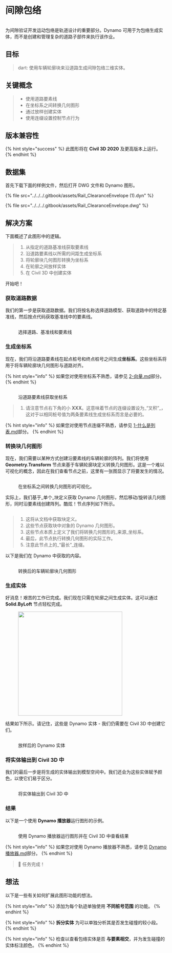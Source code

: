 # 间隙包络

<figure><img src="../../../.gitbook/assets/Rail_ClearanceEnvelope_Player.gif" alt=""><figcaption></figcaption></figure>

为间隙验证开发运动包络是轨道设计的重要部分。Dynamo 可用于为包络生成实体，而不是创建和管理复杂的道路子部件来执行该作业。

## 目标

> dart: 使用车辆轮廓块来沿道路生成间隙包络三维实体。

## 关键概念

> * 使用道路要素线
> * 在坐标系之间转换几何图形
> * 通过放样创建实体
> * 使用连缀设置控制节点行为

## 版本兼容性

{% hint style="success" %}
此图形将在 **Civil 3D 2020** 及更高版本上运行。
{% endhint %}

## 数据集

首先下载下面的样例文件，然后打开 DWG 文件和 Dynamo 图形。

{% file src="../../../.gitbook/assets/Rail_ClearanceEnvelope (1).dyn" %}

{% file src="../../../.gitbook/assets/Rail_ClearanceEnvelope.dwg" %}

## 解决方案

下面概述了此图形中的逻辑。

> 1. 从指定的道路基准线获取要素线
> 2. 沿道路要素线以所需的间距生成坐标系
> 3. 将轮廓块几何图形转换为坐标系
> 4. 在轮廓之间放样实体
> 5. 在 Civil 3D 中创建实体

开始吧！

### 获取道路数据

我们的第一步是获取道路数据。我们将按名称选择道路模型、获取道路中的特定基准线，然后按点代码获取基准线中的要素线。

<figure><img src="../../../.gitbook/assets/Rail_ClearanceEnvelope_GetCorridorData.png" alt=""><figcaption><p>选择道路、基准线和要素线</p></figcaption></figure>

### 生成坐标系

现在，我们将沿道路要素线在起点桩号和终点桩号之间生成**坐标系**。这些坐标系将用于将车辆轮廓块几何图形与道路对齐。

{% hint style="info" %}
如果您对使用坐标系不熟悉，请参见 [2-向量.md](../../../5\_essential\_nodes\_and\_concepts/5-2\_geometry-for-computational-design/2-vectors.md "mention")部分。
{% endhint %}

<figure><img src="../../../.gitbook/assets/Rail_ClearanceEnvelope_CreateCoordinateSystems.png" alt=""><figcaption><p>沿道路要素线获取坐标系</p></figcaption></figure>

> 1. 请注意节点右下角的小 **XXX**。这意味着节点的连缀设置设为_“叉积”_，这对于以相同桩号值为两条要素线生成坐标系而言是必要的。

{% hint style="info" %}
如果您对使用节点连缀不熟悉，请参见 [1-什么是列表.md](../../../5\_essential\_nodes\_and\_concepts/5-4\_designing-with-lists/1-whats-a-list.md "mention")部分。
{% endhint %}

### 转换块几何图形

现在，我们需要以某种方式创建沿要素线的车辆轮廓的阵列。我们将使用 **Geometry.Transform** 节点来基于车辆轮廓块定义转换几何图形。这是一个难以可视化的概念，因此在我们查看节点之前，这里有一张图显示了将要发生的情况。

<figure><img src="../../../.gitbook/assets/Rail_ClearanceEnvelope_TransformAnimation.gif" alt=""><figcaption><p>在坐标系之间转换几何图形的可视化。</p></figcaption></figure>

实际上，我们基于_单个_块定义获取 Dynamo 几何图形，然后移动/旋转该几何图形，同时沿要素线创建阵列。酷炫！节点序列如下所示。

<figure><img src="../../../.gitbook/assets/Rail_ClearanceEnvelope_Transform.png" alt=""><figcaption></figcaption></figure>

> 1. 这将从文档中获取块定义。
> 2. 这些节点获取块中对象的 Dynamo 几何图形。
> 3. 这些节点本质上定义了我们将转换几何图形的_来源_坐标系。
> 4. 最后，此节点执行转换几何图形的实际工作。
> 5. 注意此节点上的_“最长”_连缀。

以下是我们在 Dynamo 中获取的内容。

<figure><img src="../../../.gitbook/assets/Rail_ClearanceEnvelope_Dynamo_Profiles.png" alt=""><figcaption><p>转换后的车辆轮廓块几何图形</p></figcaption></figure>

### 生成实体

好消息！艰苦的工作已完成。我们现在只需在轮廓之间生成实体。这可以通过 **Solid.ByLoft** 节点轻松完成。

<figure><img src="../../../.gitbook/assets/Rail_PlaceTies_SolidByLoft.png" alt="" width="325"><figcaption></figcaption></figure>

结果如下所示。请记住，这些是 Dynamo 实体 - 我们仍需要在 Civil 3D 中创建它们。

<figure><img src="../../../.gitbook/assets/Rail_ClearanceEnvelope_Dynamo_Solids.png" alt=""><figcaption><p>放样后的 Dynamo 实体</p></figcaption></figure>

### 将实体输出到 Civil 3D 中

我们的最后一步是将生成的实体输出到模型空间中。我们还会为这些实体赋予颜色，以使它们易于区分。

<figure><img src="../../../.gitbook/assets/Rail_ClearanceEnvelope_SolidsToC3D.png" alt=""><figcaption><p>将实体输出到 Civil 3D 中</p></figcaption></figure>

### 结果

以下是一个使用 **Dynamo 播放器**运行图形的示例。

<figure><img src="../../../.gitbook/assets/Rail_ClearanceEnvelope_Player.gif" alt=""><figcaption><p>使用 Dynamo 播放器运行图形并在 Civil 3D 中查看结果</p></figcaption></figure>

{% hint style="info" %}
如果您对使用 Dynamo 播放器不熟悉，请参见 [Dynamo 播放器.md](../../dynamo-player.md "mention")部分。
{% endhint %}

> :tada: 任务完成！

## 想法

以下是一些有关如何扩展此图形功能的想法。

{% hint style="info" %}
添加为每个轨迹单独使用 **不同桩号范围** 的功能。
{% endhint %}

{% hint style="info" %}
 **拆分实体** 为可以单独分析其是否发生碰撞的较小段。
{% endhint %}

{% hint style="info" %}
检查以查看包络实体是否 **与要素相交**，并为发生碰撞的实体标注颜色。
{% endhint %}
